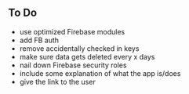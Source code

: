 ## To Do

- use optimized Firebase modules
- add FB auth
- remove accidentally checked in keys
- make sure data gets deleted every x days
- nail down Firebase security roles
- include some explanation of what the app is/does
- give the link to the user
